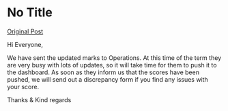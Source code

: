 # No Title

[Original Post](https://discourse.onlinedegree.iitm.ac.in/t/171141/487)

<p>Hi Everyone,</p>
<p>We have sent the updated marks to Operations. At this time of the term they are very busy with lots of updates, so it will take time for them to push it to the dashboard. As soon as they inform us that the scores have been pushed, we will send out a discrepancy form if you find any issues with your score.</p>
<p>Thanks &amp; Kind regards</p>